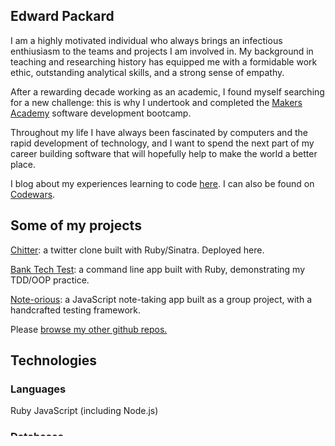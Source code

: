 ## Edward Packard

I am a highly motivated individual who always brings an infectious enthiusiasm to the teams and projects I am involved in. My background in teaching and researching history has equipped me with a formidable work ethic, outstanding analytical skills, and a strong sense of empathy. 

After a rewarding decade working as an academic, I found myself searching for a new challenge: this is why I undertook and completed the [Makers Academy](https://makers.tech/) software development bootcamp.

Throughout my life I have always been fascinated by computers and the rapid development of technology, and I want to spend the next part of my career building software that will hopefully help to make the world a better place.

I blog about my experiences learning to code [here](https://edpackard.medium.com/). I can also be found on [Codewars](https://www.codewars.com/users/edpackard).

## Some of my projects

[Chitter](https://github.com/edpackard/chitter): a twitter clone built with Ruby/Sinatra. Deployed here.

[Bank Tech Test](https://github.com/edpackard/bank-tech-test-ruby): a command line app built with Ruby, demonstrating my TDD/OOP practice.

[Note-orious](https://github.com/gjstirling/Notebook-Single-Page-App): a JavaScript note-taking app built as a group project, with a handcrafted testing framework.

Please [browse my other github repos.](https://github.com/edpackard?tab=repositories)

## Technologies

### Languages
Ruby
JavaScript (including Node.js)

### Databases
SQL (PostgreSQL)
MongoDB

### Web
HTML/CSS
React

### Testing
RSpec (Ruby)
Capybara (Ruby)
Jasmine (JavaScript)
Jest (JavaScript)

## Coding strengths

#### Test-Driven Development
Learning TDD was a real highlight of the Makers Academy bootcamp, and I really enjoy seeing code 'emerge' out of my tests.
Feedback from a recent review: 'Implementing the red-green-refactor cycle, you were able to achieve incremental development cycles. Each new test only introduced cases that would likely fail. Even when your tests passed right off, you kept the tests intact, resulting in a comprehensive test suite.'

#### Debugging
I have a keen eye for spotting bugs, and use multiple tools to tighten the loop and isolate problems in my code.
Feedback from a recent review: 'You used the backtrace messages as effective feedback on the issues you were meant to address for your tests to pass. Consequently, you managed to maintain a steady pace throughout the review. You also used print statements to expose the internal state of your programme, allowing you to make changes while developing the iteration for your programme. Other than that, you did not run into too many show-stopping bugs, which was incredible!'

#### Pair Programming

## Skills

#### Excellent Communicator

#### Analytical Mindset

#### Strong Team Player

## Education

#### Makers Academy, June 2021 - October 2021

- Intensive software development bootcamp focusing on TDD/BDD, OOP, and Agile processes.
- Multiple learning and working styles: self-led learning, pair programming challenges, group engineering projects.
- Attended regular process workshops.
- Mentored two students from the next cohort.

#### London School of Economics and Political Science

- PhD in International History
- Thesis title: ['Whitehall, industrial mobilisation and the private manufacture of armaments: British state-industry relations, 1918-1936'](etheses.lse.ac.uk/46/)
- Awarded Junior Research Fellowship from the Scouloudi Foundation

#### University of Cambridge

- MPhil in Modern European History

#### London School of Economics and Political Science

- BA (Hons) in International History
- Awarded first class honours

## Other qualifications

- 2019: Senior Fellowship of the Higher Education Academy

## Work Experience

**University of Suffolk** (September 2010 to June 2021)  
_Lecturer in History_
- Designed, led, and delivered undergraduate degree modules, mainly related to modern European and international history
- Nominated and shortlisted for 'Most Engaging Lecturer' in 2014 Students' Union Teaching Awards
- Nominated for 'Most Inspiring Lecturer' in 2018 Students' Union Staff and Student Awards
- Led the History team's widening participation and schools liaison activities
- Innovated in the use of online learning environments and resources
- Contributed to the creation and implementation of institution-wide academic policies
- Developed expertise in Quality Assurance

**David Game College, University Foundation Programme** (January to June 2010)  
_History Teacher_
- Designed, led, and delivered history modules to international students

**Freelance** (February to March 2010)  
_Historical Researcher_
- Organised and presented research to the Royal Parks on the history of Speakers' Corner in Hyde Park

**London School of Economics and Political Science** (2005-2008, 2010-2011)  
_Graduate Teaching Assistant_
- Delivered seminar teaching for various undergraduate history modules

## Hobbies

- Guitar: I am not a talented musician, but I have been taking electric guitar lessons for five years and enjoy the challenge of learning new songs and techniques.
- Swimming: I regularly swim for relaxation and exercise. I have set myself the target of 120 swims in 2021.
- Cycling: I used to be quite a serious club cyclist, but now enjoy more recreational cycling, especially with my family.
- Collecting, modifying, and playing with retro computers and video game consoles: ask me how many Nintendo Game Boys I have accumulated!
